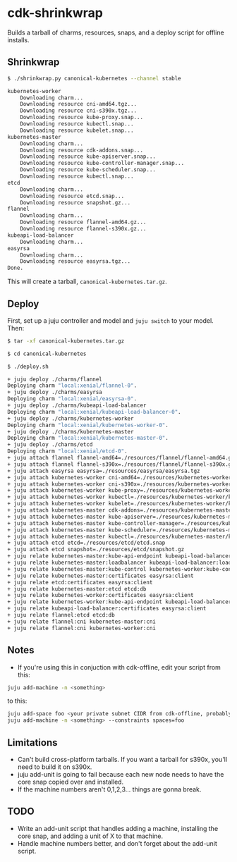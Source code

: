 # cdk-shrinkwrap

Builds a tarball of charms, resources, snaps, and a deploy script for offline installs.

## Shrinkwrap

```sh
$ ./shrinkwrap.py canonical-kubernetes --channel stable

kubernetes-worker
    Downloading charm...
    Downloading resource cni-amd64.tgz...
    Downloading resource cni-s390x.tgz...
    Downloading resource kube-proxy.snap...
    Downloading resource kubectl.snap...
    Downloading resource kubelet.snap...
kubernetes-master
    Downloading charm...
    Downloading resource cdk-addons.snap...
    Downloading resource kube-apiserver.snap...
    Downloading resource kube-controller-manager.snap...
    Downloading resource kube-scheduler.snap...
    Downloading resource kubectl.snap...
etcd
    Downloading charm...
    Downloading resource etcd.snap...
    Downloading resource snapshot.gz...
flannel
    Downloading charm...
    Downloading resource flannel-amd64.gz...
    Downloading resource flannel-s390x.gz...
kubeapi-load-balancer
    Downloading charm...
easyrsa
    Downloading charm...
    Downloading resource easyrsa.tgz...
Done.
```

This will create a tarball, `canonical-kubernetes.tar.gz`.

## Deploy

First, set up a juju controller and model and `juju switch` to your model. Then:

```sh
$ tar -xf canonical-kubernetes.tar.gz

$ cd canonical-kubernetes

$ ./deploy.sh

+ juju deploy ./charms/flannel
Deploying charm "local:xenial/flannel-0".
+ juju deploy ./charms/easyrsa
Deploying charm "local:xenial/easyrsa-0".
+ juju deploy ./charms/kubeapi-load-balancer
Deploying charm "local:xenial/kubeapi-load-balancer-0".
+ juju deploy ./charms/kubernetes-worker
Deploying charm "local:xenial/kubernetes-worker-0".
+ juju deploy ./charms/kubernetes-master
Deploying charm "local:xenial/kubernetes-master-0".
+ juju deploy ./charms/etcd
Deploying charm "local:xenial/etcd-0".
+ juju attach flannel flannel-amd64=./resources/flannel/flannel-amd64.gz
+ juju attach flannel flannel-s390x=./resources/flannel/flannel-s390x.gz
+ juju attach easyrsa easyrsa=./resources/easyrsa/easyrsa.tgz
+ juju attach kubernetes-worker cni-amd64=./resources/kubernetes-worker/cni-amd64.tgz
+ juju attach kubernetes-worker cni-s390x=./resources/kubernetes-worker/cni-s390x.tgz
+ juju attach kubernetes-worker kube-proxy=./resources/kubernetes-worker/kube-proxy.snap
+ juju attach kubernetes-worker kubectl=./resources/kubernetes-worker/kubectl.snap
+ juju attach kubernetes-worker kubelet=./resources/kubernetes-worker/kubelet.snap
+ juju attach kubernetes-master cdk-addons=./resources/kubernetes-master/cdk-addons.snap
+ juju attach kubernetes-master kube-apiserver=./resources/kubernetes-master/kube-apiserver.snap
+ juju attach kubernetes-master kube-controller-manager=./resources/kubernetes-master/kube-controller-manager.snap
+ juju attach kubernetes-master kube-scheduler=./resources/kubernetes-master/kube-scheduler.snap
+ juju attach kubernetes-master kubectl=./resources/kubernetes-master/kubectl.snap
+ juju attach etcd etcd=./resources/etcd/etcd.snap
+ juju attach etcd snapshot=./resources/etcd/snapshot.gz
+ juju relate kubernetes-master:kube-api-endpoint kubeapi-load-balancer:apiserver
+ juju relate kubernetes-master:loadbalancer kubeapi-load-balancer:loadbalancer
+ juju relate kubernetes-master:kube-control kubernetes-worker:kube-control
+ juju relate kubernetes-master:certificates easyrsa:client
+ juju relate etcd:certificates easyrsa:client
+ juju relate kubernetes-master:etcd etcd:db
+ juju relate kubernetes-worker:certificates easyrsa:client
+ juju relate kubernetes-worker:kube-api-endpoint kubeapi-load-balancer:website
+ juju relate kubeapi-load-balancer:certificates easyrsa:client
+ juju relate flannel:etcd etcd:db
+ juju relate flannel:cni kubernetes-master:cni
+ juju relate flannel:cni kubernetes-worker:cni
```

## Notes

- If you're using this in conjuction with cdk-offline, edit your script from this:

```sh
juju add-machine -n <something>
```

to this:

```sh
juju add-space foo <your private subnet CIDR from cdk-offline, probably 172.32.0.0/24>
juju add-machine -n <something> --constraints spaces=foo
```

## Limitations

- Can't build cross-platform tarballs. If you want a tarball for s390x, you'll need to
build it on s390x.
- juju add-unit is going to fail because each new node needs to have the core snap copied over and installed.
- If the machine numbers aren't 0,1,2,3... things are gonna break.

## TODO

- Write an add-unit script that handles adding a machine, installing the core snap, and adding a unit of X to that machine.
- Handle machine numbers better, and don't forget about the add-unit script.

